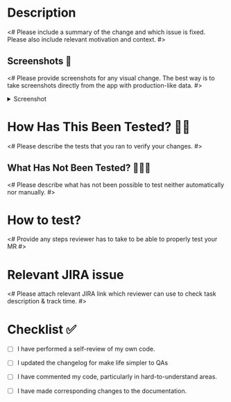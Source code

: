 # Description

<# Please include a summary of the change and which issue is fixed. Please also include relevant motivation and context. #>

## Screenshots 📸

<# Please provide screenshots for any visual change. The best way is to take screenshots directly from the app with production-like data. #>
<details>
<summary> Screenshot </summary>
<img src=<# Screenshot here #> width=300>
</details>

# How Has This Been Tested?  👨‍🔬

<# Please describe the tests that you ran to verify your changes. #>

## What Has Not Been Tested? 🙅🏻‍♂️

<# Please describe what has not been possible to test neither automatically nor manually. #>

# How to test?

<# Provide any steps reviewer has to take to be able to properly test your MR #>

# Relevant JIRA issue

<# Please attach relevant JIRA link which reviewer can use to check task description & track time. #>

# Checklist ✅

- [ ] I have performed a self-review of my own code.
- [ ] I updated the changelog for make life simpler to QAs
- [ ] I have commented my code, particularly in hard-to-understand areas.
- [ ] I have made corresponding changes to the documentation.

